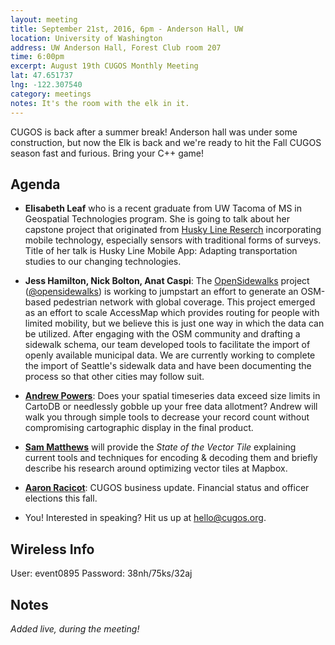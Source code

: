 ```yaml
---
layout: meeting
title: September 21st, 2016, 6pm - Anderson Hall, UW
location: University of Washington
address: UW Anderson Hall, Forest Club room 207
time: 6:00pm
excerpt: August 19th CUGOS Monthly Meeting
lat: 47.651737
lng: -122.307540
category: meetings
notes: It's the room with the elk in it.
---
```


CUGOS is back after a summer break! Anderson hall was under some construction, but now the Elk is back and we're ready to hit the Fall CUGOS season fast and furious. Bring your C++ game!

## Agenda

- **Elisabeth Leaf** who is a recent graduate from UW Tacoma of MS in Geospatial Technologies program. She is going to talk about her capstone project that originated from [Husky Line Reserch](http://faculty.washington.edu/bricker0/greenseed.html) incorporating mobile technology, especially sensors with traditional forms of surveys. Title of her talk is Husky Line Mobile App: Adapting transportation studies to our changing technologies.

- **Jess Hamilton, Nick Bolton, Anat Caspi**: The [OpenSidewalks](https://opensidewalks.com/) project ([@opensidewalks](https://twitter.com/opensidewalks)) is working to jumpstart an effort to generate an OSM-based pedestrian network with global coverage. This project emerged as an effort to scale AccessMap which provides routing for people with limited mobility, but we believe this is just one way in which the data can be utilized.  After engaging with the OSM community and drafting a sidewalk schema, our team developed tools to facilitate the import of openly available municipal data.  We are currently working to complete the import of Seattle's sidewalk data and have been documenting the process so that other cities may follow suit.

- **[Andrew Powers](https://github.com/powersa)**: Does your spatial timeseries data exceed size limits in CartoDB or needlessly gobble up your free data allotment? Andrew will walk you through simple tools to decrease your record count without compromising cartographic display in the final product.

- **[Sam Matthews](https://github.com/mapsam)** will provide the *State of the Vector Tile* explaining current tools and techniques for encoding & decoding them and briefly describe his research around optimizing vector tiles at Mapbox.

- **[Aaron Racicot](https://github.com/aaronr)**: CUGOS business update. Financial status and officer elections this fall.

- You! Interested in speaking? Hit us up at hello@cugos.org.

## Wireless Info

User: event0895
Password: 38nh/75ks/32aj


## Notes

*Added live, during the meeting!*
